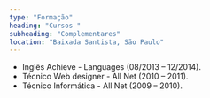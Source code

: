 ```yaml
---
type: "Formação"
heading: "Cursos "
subheading: "Complementares"
location: "Baixada Santista, São Paulo"
---
```


-	Inglês Achieve - Languages (08/2013 – 12/2014).
-	Técnico Web designer - All Net (2010 – 2011).
-	Técnico Informática - All Net (2009 – 2010).
